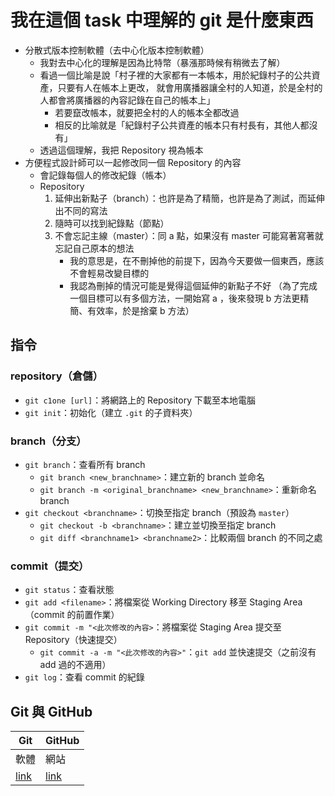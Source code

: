 我在這個 task 中理解的 git 是什麼東西
=====================================

* 分散式版本控制軟體（去中心化版本控制軟體）
	* 我對去中心化的理解是因為比特幣（暴漲那時候有稍微去了解）
	* 看過一個比喻是說「村子裡的大家都有一本帳本，用於紀錄村子的公共資產，只要有人在帳本上更改，
		就會用廣播器讓全村的人知道，於是全村的人都會將廣播器的內容記錄在自己的帳本上」
		* 若要竄改帳本，就要把全村的人的帳本全都改過
		* 相反的比喻就是「紀錄村子公共資產的帳本只有村長有，其他人都沒有」
	* 透過這個理解，我把 Repository 視為帳本
* 方便程式設計師可以一起修改同一個 Repository 的內容
	* 會記錄每個人的修改紀錄（帳本）
	* Repository
		1. 延伸出新點子（branch）：也許是為了精簡，也許是為了測試，而延伸出不同的寫法
		2. 隨時可以找到紀錄點（節點）
		3. 不會忘記主線（master）：同 a 點，如果沒有 master 可能寫著寫著就忘記自己原本的想法
			* 我的意思是，在不刪掉他的前提下，因為今天要做一個東西，應該不會輕易改變目標的
			* 我認為刪掉的情況可能是覺得這個延伸的新點子不好
				（為了完成一個目標可以有多個方法，一開始寫 a ，後來發現 b 方法更精簡、有效率，於是捨棄 b 方法）


指令
----

### repository（倉儲） ###

* `git c1one [url]`：將網路上的 Repository 下載至本地電腦
* `git init`：初始化（建立 `.git` 的子資料夾）


### branch（分支） ###

* `git branch`：查看所有 branch
	* `git branch <new_branchname>`：建立新的 branch 並命名
	* `git branch -m <original_branchname> <new_branchname>`：重新命名 branch
* `git checkout <branchname>`：切換至指定 branch（預設為 `master`）
	* `git checkout -b <branchname>`：建立並切換至指定 branch
	* `git diff <branchname1> <branchname2>`：比較兩個 branch 的不同之處


### commit（提交） ###

* `git status`：查看狀態
* `git add <filename>`：將檔案從 Working Directory 移至 Staging Area（commit 的前置作業）
* `git commit -m "<此次修改的內容>`：將檔案從 Staging Area 提交至 Repository（快速提交）
	* `git commit -a -m "<此次修改的內容>"`：`git add` 並快速提交（之前沒有 add 過的不適用）
* `git log`：查看 commit 的紀錄


Git 與 GitHub
-------------

| Git   | GitHub |
| ----- | ------ |
| 軟體   | 網站   |
| [link][Git]| [link][GitHub]|


[Git]: https://git-scm.com/
[GitHub]: https://github.com/

